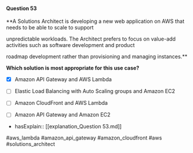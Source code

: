 #### Question  53


**A Solutions Architect is developing a new web application on AWS that needs to be able to scale to support

unpredictable workloads. The Architect prefers to focus on value-add activities such as software development and product

roadmap development rather than provisioning and managing instances.**


**Which solution is most appropriate for this use case?**


- [x] Amazon API Gateway and AWS Lambda


- [ ] Elastic Load Balancing with Auto Scaling groups and Amazon EC2


- [ ] Amazon CloudFront and AWS Lambda


- [ ] Amazon API Gateway and Amazon EC2



- hasExplain:: [[explanation_Question  53.md]]

#aws_lambda #amazon_api_gateway #amazon_cloudfront #aws #solutions_architect 